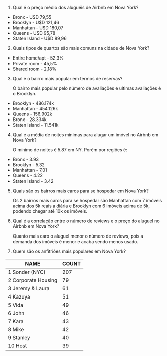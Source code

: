 1. Qual é o preço médio dos aluguéis de Airbnb em Nova York?

* Bronx 	      - U$D  79,55
* Brooklyn 	    - U$D 121,46
* Manhattan	    - U$D 180,07
* Queens	      - U$D  95,78
* Staten Island - U$D  89,96
   
2. Quais tipos de quartos são mais comuns na cidade de Nova York?

* Entire home/apt - 52,3%
* Private room    - 45,5%
* Shared room     - 2,18%

3. Qual é o bairro mais popular em termos de reservas?

    O bairro mais popular pelo número de avaliações e ultimas avaliações é o Brooklyn.

* Brooklyn      - 486.174k
* Manhattan     - 454.126k
* Queens        - 156.902k
* Bronx         -  28.334k
* Staten Island -  11.541k

4. Qual é a média de noites mínimas para alugar um imóvel no Airbnb em Nova York?

    O mínimo de noites é 5.87 em NY. Porém por regiões é:

* Bronx	        - 3.93
* Brooklyn	    - 5.32
* Manhattan	    - 7.01
* Queens	      - 4.22
* Staten Island - 3.42

5. Quais são os bairros mais caros para se hospedar em Nova York?

    Os 2 bairros mais caros para se hospedar são Manhattan com 7 imóveis acima dos 5k reais a diária e Brooklyn com 6 imóveis acima de 5k, podendo chegar até 10k os imóveis.

6. Qual é a correlação entre o número de reviews e o preço do aluguel no Airbnb em Nova York?

    Quanto mais caro o aluguel menor o número de reviews, pois a demanda dos imóveis é menor e acaba sendo menos usado.
    
7. Quem são os anfitriões mais populares em Nova York?

 NAME                 | 	COUNT
 -----------------    |   ------
 1 Sonder (NYC)	      |    207
 2 Corporate Housing  |	    79
 3 Jeremy & Laura     |   	61
 4 Kazuya             |   	51
 5 Vida               |   	49
 6 John  	            |   	46
 7 Kara  	            |   	43
 8 Mike  	            |     42
 9 Stanley  	        |   	40
10 Host               | 	  39

